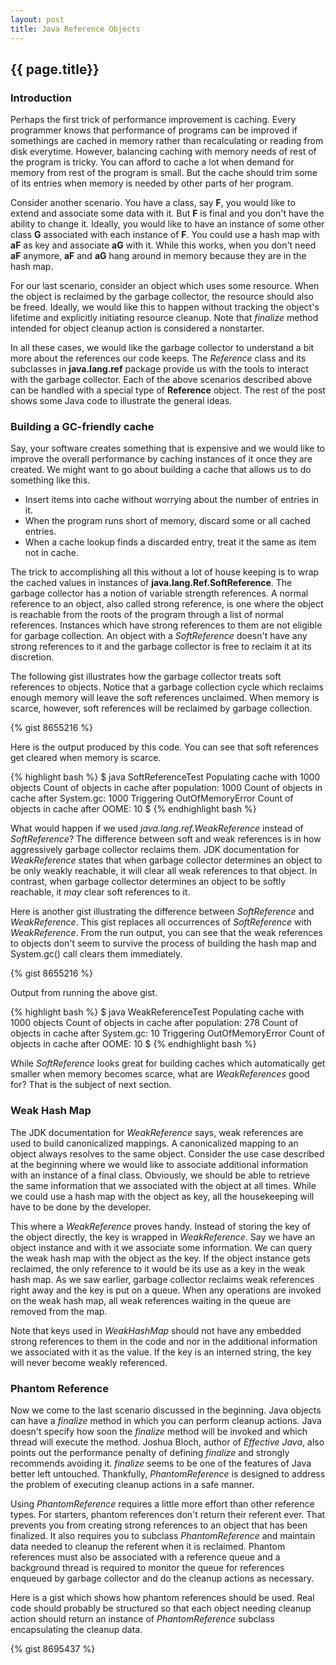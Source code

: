 ```yaml
---
layout: post
title: Java Reference Objects
---
```


## {{ page.title}}

### Introduction

Perhaps the first trick of performance improvement is
caching. Every programmer knows that performance of programs can be
improved if somethings are cached in memory rather than recalculating
or reading from disk everytime. However, balancing caching with memory
needs of rest of the program is tricky. You can afford to cache a lot
when demand for memory from rest of the program is small. But the
cache should trim some of its entries when memory is needed by other
parts of her program.

Consider another scenario. You have a class, say **F**, you would like
to extend and associate some data with it. But **F** is final and you
don't have the ability to change it. Ideally, you would like to have
an instance of some other class **G** associated with each instance of
**F**. You could use a hash map with **aF** as key and associate
**aG** with it. While this works, when you don't need **aF** anymore,
**aF** and **aG** hang around in memory because they are in the hash
map.

For our last scenario, consider an object which uses some
resource. When the object is reclaimed by the garbage collector, the
resource should also be freed. Ideally, we would like this to happen
without tracking the object's lifetime and explicitly initiating
resource cleanup. Note that *finalize* method intended for object
cleanup action is considered a nonstarter.

In all these cases, we would like the garbage collector to understand
a bit more about the references our code keeps. The *Reference* class
and its subclasses in **java.lang.ref** package provide us with the
tools to interact with the garbage collector. Each of the above
scenarios described above can be handled with a special type of
**Reference** object. The rest of the post shows some Java code to
illustrate the general ideas.

### Building a GC-friendly cache

Say, your software creates something that is expensive and we would like
to improve the overall performance by caching instances of it once
they are created. We might want to go about building a cache that allows
us to do something like this.

- Insert items into cache without worrying about the number of entries
  in it.
- When the program runs short of memory, discard some or all cached entries.
- When a cache lookup finds a discarded entry, treat it the same as item not in cache.

The trick to accomplishing all this without a lot of house keeping is
to wrap the cached values in instances of **java.lang.Ref.SoftReference**. The garbage collector has a notion of
variable strength references. A normal reference to an object, also called
strong reference, is one where the object is reachable from the roots
of the program through a list of normal references. Instances which
have strong references to them are not eligible for garbage
collection. An object with a *SoftReference* doesn't have any strong
references to it and the garbage collector is free to reclaim it at
its discretion.

The following gist illustrates how the garbage collector treats soft
references to objects. Notice that a garbage collection cycle which
reclaims enough memory will leave the soft references unclaimed. When
memory is scarce, however, soft references will be reclaimed by
garbage collection.

{% gist 8655216 %}

Here is the output produced by this code. You can see that soft
references get cleared when memory is scarce.

{% highlight bash %}
$ java SoftReferenceTest
Populating cache with 1000 objects
Count of objects in cache after population: 1000
Count of objects in cache after System.gc: 1000
Triggering OutOfMemoryError
Count of objects in cache after OOME: 10
$
{% endhighlight bash %}

What would happen if we used *java.lang.ref.WeakReference* instead of
*SoftReference*? The difference between soft and weak references is in
how aggressively garbage collector reclaims them. JDK documentation
for *WeakReference* states that when garbage collector determines an
object to be only weakly reachable, it will clear all weak references
to that object. In contrast, when garbage collector determines an
object to be softly reachable, it *may* clear soft references to
it.

Here is another gist illustrating the difference between *SoftReference*
and *WeakReference*. This gist replaces all occurrences of
*SoftReference* with *WeakReference*. From the run output, you can see
that the weak references to objects don't seem to survive the
process of building the hash map and System.gc() call clears them
immediately.

{% gist 8655216 %}

Output from running the above gist.

{% highlight bash %}
$ java WeakReferenceTest
Populating cache with 1000 objects
Count of objects in cache after population: 278
Count of objects in cache after System.gc: 10
Triggering OutOfMemoryError
Count of objects in cache after OOME: 10
$
{% endhighlight bash %}

While $SoftReference$ looks great for building caches which
automatically get smaller when memory becomes scarce, what are
$WeakReferences$ good for? That is the subject of next section.

### Weak Hash Map
The JDK documentation for $WeakReference$ says, weak references are
used to build canonicalized mappings. A canonicalized mapping to an
object always resolves to the same object. Consider the use case
described at the beginning where we would like to associate additional
information with an instance of a final class. Obviously, we should be
able to retrieve the same information that we associated with the
object at all times. While we could use a hash map with the object as
key, all the housekeeping will have to be done by the
developer.

This where a $WeakReference$ proves handy. Instead of storing the key
of the object directly, the key is wrapped in $WeakReference$. Say we
have an object instance and with it we associate some information. We
can query the weak hash map with the object as the key. If the object
instance gets reclaimed, the only reference to it would be its use as
a key in the weak hash map. As we saw earlier, garbage collector
reclaims weak references right away and the key is put on a
queue. When any operations are invoked on the weak hash map, all weak
references waiting in the queue are removed from the map.

Note that keys used in $WeakHashMap$ should not have any embedded strong
references to them in the code and nor in the additional information
we associated with it as the value. If the key is an interned string,
the key will never become weakly referenced.

### Phantom Reference

Now we come to the last scenario discussed in the beginning. Java
objects can have a *finalize* method in which you can perform cleanup
actions. Java doesn't specify how soon the *finalize* method will be
invoked and which thread will execute the method. Joshua Bloch, author
of *Effective Java*, also points out the performance penalty of
defining *finalize* and strongly recommends avoiding it. *finalize*
seems to be one of the features of Java better left untouched.
Thankfully, *PhantomReference* is designed to address the problem of
executing cleanup actions in a safe manner.

Using *PhantomReference* requires a little more effort than other
reference types. For starters, phantom references don't return their
referent ever. That prevents you from creating strong references to an
object that has been finalized. It also requires you to subclass
*PhantomReference* and maintain data needed to cleanup the referent
when it is reclaimed. Phantom references must also be associated with
a reference queue and a background thread is required to monitor the
queue for references enqueued by garbage collector and do the cleanup
actions as necessary.

Here is a gist which shows how phantom references should be
used. Real code should probably be structured so that each object
needing cleanup action should return an instance of *PhantomReference*
subclass encapsulating the cleanup data.

{% gist 8695437 %}
